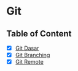 # Git

## Table of Content

- [x] [Git Dasar](Git%20Dasar.md)
- [x] [Git Branching](%20Branching)
- [x] [Git Remote](Git%20Remote)
